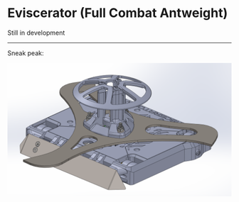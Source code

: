 # Eviscerator (Full Combat Antweight)

Still in development

---

Sneak peak:

![EviscerANT CAD](ImagesEviscerANT/a1.png)

